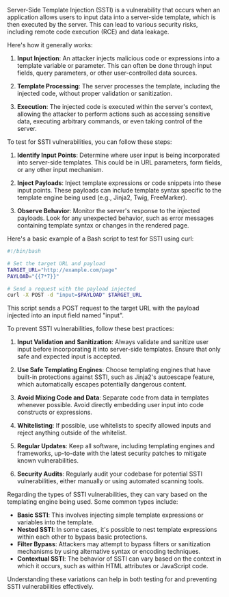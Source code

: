 Server-Side Template Injection (SSTI) is a vulnerability that occurs when an application allows users to input data into a server-side template, which is then executed by the server. This can lead to various security risks, including remote code execution (RCE) and data leakage.

Here's how it generally works:

1. **Input Injection**: An attacker injects malicious code or expressions into a template variable or parameter. This can often be done through input fields, query parameters, or other user-controlled data sources.

2. **Template Processing**: The server processes the template, including the injected code, without proper validation or sanitization.

3. **Execution**: The injected code is executed within the server's context, allowing the attacker to perform actions such as accessing sensitive data, executing arbitrary commands, or even taking control of the server.

To test for SSTI vulnerabilities, you can follow these steps:

1. **Identify Input Points**: Determine where user input is being incorporated into server-side templates. This could be in URL parameters, form fields, or any other input mechanism.

2. **Inject Payloads**: Inject template expressions or code snippets into these input points. These payloads can include template syntax specific to the template engine being used (e.g., Jinja2, Twig, FreeMarker).

3. **Observe Behavior**: Monitor the server's response to the injected payloads. Look for any unexpected behavior, such as error messages containing template syntax or changes in the rendered page.

Here's a basic example of a Bash script to test for SSTI using curl:

```bash
#!/bin/bash

# Set the target URL and payload
TARGET_URL="http://example.com/page"
PAYLOAD="{{7*7}}"

# Send a request with the payload injected
curl -X POST -d "input=$PAYLOAD" $TARGET_URL
```

This script sends a POST request to the target URL with the payload injected into an input field named "input".

To prevent SSTI vulnerabilities, follow these best practices:

1. **Input Validation and Sanitization**: Always validate and sanitize user input before incorporating it into server-side templates. Ensure that only safe and expected input is accepted.

2. **Use Safe Templating Engines**: Choose templating engines that have built-in protections against SSTI, such as Jinja2's autoescape feature, which automatically escapes potentially dangerous content.

3. **Avoid Mixing Code and Data**: Separate code from data in templates whenever possible. Avoid directly embedding user input into code constructs or expressions.

4. **Whitelisting**: If possible, use whitelists to specify allowed inputs and reject anything outside of the whitelist.

5. **Regular Updates**: Keep all software, including templating engines and frameworks, up-to-date with the latest security patches to mitigate known vulnerabilities.

6. **Security Audits**: Regularly audit your codebase for potential SSTI vulnerabilities, either manually or using automated scanning tools.

Regarding the types of SSTI vulnerabilities, they can vary based on the templating engine being used. Some common types include:

- **Basic SSTI**: This involves injecting simple template expressions or variables into the template.
- **Nested SSTI**: In some cases, it's possible to nest template expressions within each other to bypass basic protections.
- **Filter Bypass**: Attackers may attempt to bypass filters or sanitization mechanisms by using alternative syntax or encoding techniques.
- **Contextual SSTI**: The behavior of SSTI can vary based on the context in which it occurs, such as within HTML attributes or JavaScript code.

Understanding these variations can help in both testing for and preventing SSTI vulnerabilities effectively.
